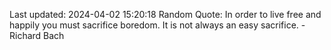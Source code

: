 Last updated: 2024-04-02 15:20:18
Random Quote: In order to live free and happily you must sacrifice boredom. It is not always an easy sacrifice. - Richard Bach